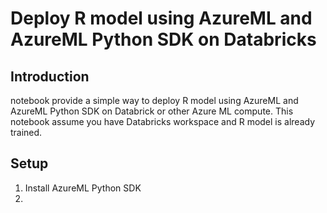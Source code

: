 # Deploy R model using AzureML and AzureML Python SDK on Databricks

## Introduction

notebook provide a simple way to deploy R model using AzureML and AzureML Python SDK on Databrick or other Azure ML compute. This notebook assume you have Databricks workspace and R model is already trained.

## Setup

1. Install AzureML Python SDK
2. 
